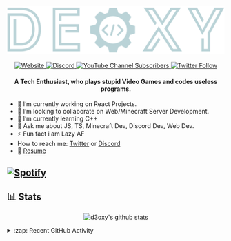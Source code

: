 <p align="center">
<img src="./assets/logo-group.svg" >
</p>

<p align="center">
<a href="https://deoxy.dev">

<img alt="Website" src="https://img.shields.io/website?label=deoxy.dev&style=for-the-badge&url=https%3A%2F%2Fdeoxy.dev">

</a>

<a href="https://deoxy.dev/socials/discord">

<img alt="Discord" src="https://img.shields.io/discord/756751516169142323?style=for-the-badge">

</a>

<a href="https://www.youtube.com/channel/UCECWUVsdYzRotv62PtTWugA">

<img alt="YouTube Channel Subscribers" src="https://img.shields.io/youtube/channel/subscribers/UCECWUVsdYzRotv62PtTWugA?style=for-the-badge">

</a>

<a href="https://twitter.com/d3oxyxd">

<img alt="Twitter Follow" src="https://img.shields.io/twitter/follow/d3oxyxd?color=%231DA1F2&logo=Twitter&logoColor=%231DA1F2&style=for-the-badge">

</a>
</p>

<h4 align='center'>
    A Tech Enthusiast, who plays stupid Video Games and codes useless programs.
</h4>

 - 🔭 I’m currently working on React Projects.
 - 👯 I’m looking to collaborate on Web/Minecraft Server Development.
 - 🌱 I’m currently learning C++
 - 💬 Ask me about JS, TS, Minecraft Dev, Discord Dev, Web Dev.
 - ⚡ Fun fact i am Lazy AF
 - How to reach me: [Twitter](https://twitter.com/d3oxyxd) or [Discord](https://deoxy.dev/socials/discord)
 - 📝 [Resume](https://deoxy.dev/resume)

 [![Spotify](https://novatorem-virid-nu.vercel.app/api/spotify)](https://open.spotify.com/user/dq98ieeh8phhqkw9i861xyff6)
 ---

## 📊 Stats

<p align="center">
<img src="https://github-readme-stats.vercel.app/api?username=d3oxy&show_icons=true&theme=radical" alt="d3oxy's github stats" />
</p>

<details>
<summary>:zap: Recent GitHub Activity</summary>
<!--START_SECTION:activity-->

1. ❗️ Closed issue [#1079](https://github.com/PrismarineJS/node-minecraft-protocol/issues/1079) in [PrismarineJS/node-minecraft-protocol](https://github.com/PrismarineJS/node-minecraft-protocol)
2. ❗️ Opened issue [#1079](https://github.com/PrismarineJS/node-minecraft-protocol/issues/1079) in [PrismarineJS/node-minecraft-protocol](https://github.com/PrismarineJS/node-minecraft-protocol)
3. 🗣 Commented on [#7005](https://github.com/firebase/firebase-js-sdk/issues/7005) in [firebase/firebase-js-sdk](https://github.com/firebase/firebase-js-sdk)
4. 💪 Opened PR [#519](https://github.com/oguzhaninan/Stacer/pull/519) in [oguzhaninan/Stacer](https://github.com/oguzhaninan/Stacer)

<!--END_SECTION:activity-->
</details>
